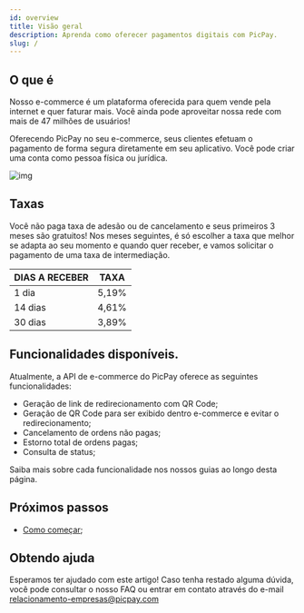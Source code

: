 ```yaml
---
id: overview
title: Visão geral
description: Aprenda como oferecer pagamentos digitais com PicPay.
slug: /
---
```


## O que é

Nosso e-commerce é um plataforma oferecida para quem vende pela internet e quer faturar mais. Você ainda pode aproveitar nossa rede com mais de 47 milhões de usuários!

Oferecendo PicPay no seu e-commerce, seus clientes efetuam o pagamento de forma segura diretamente em seu aplicativo. Você pode criar uma conta como pessoa física ou jurídica.

![img](../../../static/img/guides/qrcode.png)

## Taxas

Você não paga taxa de adesão ou de cancelamento e seus primeiros 3 meses são gratuitos! Nos meses seguintes, é só escolher a taxa que melhor se adapta ao seu momento e quando quer receber, e vamos solicitar o pagamento de uma taxa de intermediação.

| DIAS A RECEBER | TAXA |
|--|--|
| 1 dia | 5,19% |
| 14 dias | 4,61% |
| 30 dias | 3,89% |

## Funcionalidades disponíveis.

Atualmente, a API de e-commerce do PicPay oferece as seguintes funcionalidades:

-   Geração de link de redirecionamento com QR Code;
-   Geração de QR Code para ser exibido dentro e-commerce e evitar o redirecionamento;
-   Cancelamento de ordens não pagas;
-   Estorno total de ordens pagas;
-   Consulta de status;
    
Saiba mais sobre cada funcionalidade nos nossos guias ao longo desta página.

## Próximos passos

- [Como começar](/checkout/intro/getting-started);

## Obtendo ajuda
Esperamos ter ajudado com este artigo! Caso tenha restado alguma dúvida, você pode consultar o nosso FAQ ou entrar em contato através do e-mail relacionamento-empresas@picpay.com